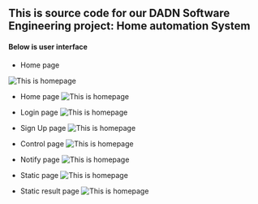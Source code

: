 ## This is source code for our DADN Software Engineering project: Home automation System

#### Below is user interface

- Home page

![This is homepage](/assets/home.png)

- Home page ![This is homepage](/assets/home.png)

- Login page
  ![This is homepage](/assets/login.png)

- Sign Up page
  ![This is homepage](/assets/sign_up.png)

- Control page
  ![This is homepage](/assets/control.png)

- Notify page
  ![This is homepage](/assets/notify.png)

- Static page
  ![This is homepage](/assets/static.png)

- Static result page
  ![This is homepage](/assets/static1.png)
